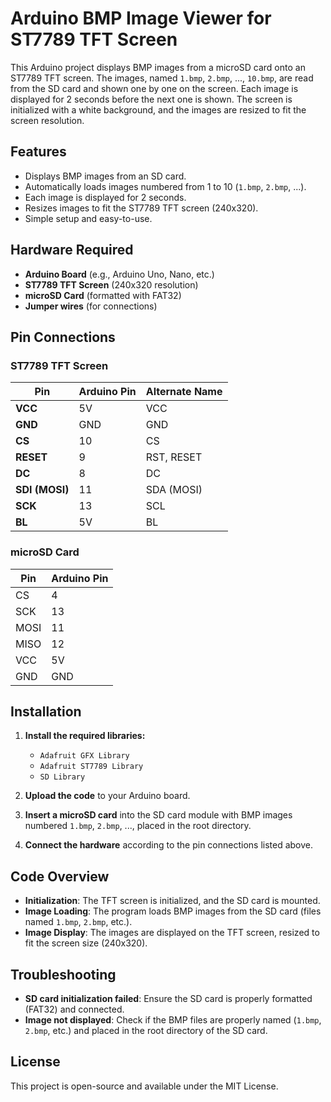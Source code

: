 # Arduino BMP Image Viewer for ST7789 TFT Screen

This Arduino project displays BMP images from a microSD card onto an ST7789 TFT screen. The images, named `1.bmp`, `2.bmp`, ..., `10.bmp`, are read from the SD card and shown one by one on the screen. Each image is displayed for 2 seconds before the next one is shown. The screen is initialized with a white background, and the images are resized to fit the screen resolution.

## Features

- Displays BMP images from an SD card.
- Automatically loads images numbered from 1 to 10 (`1.bmp`, `2.bmp`, ...).
- Each image is displayed for 2 seconds.
- Resizes images to fit the ST7789 TFT screen (240x320).
- Simple setup and easy-to-use.

## Hardware Required

- **Arduino Board** (e.g., Arduino Uno, Nano, etc.)
- **ST7789 TFT Screen** (240x320 resolution)
- **microSD Card** (formatted with FAT32)
- **Jumper wires** (for connections)

## Pin Connections

### ST7789 TFT Screen

| Pin           | Arduino Pin | Alternate Name   |
|---------------|-------------|------------------|
| **VCC**       | 5V          | VCC              |
| **GND**       | GND         | GND              |
| **CS**        | 10          | CS               |
| **RESET**     | 9           | RST, RESET       |
| **DC**        | 8           | DC               |
| **SDI (MOSI)**| 11          | SDA (MOSI)       |
| **SCK**       | 13          | SCL              |
| **BL**        | 5V          | BL               |
### microSD Card

| Pin        | Arduino Pin |
|------------|-------------|
| CS         | 4           |
| SCK        | 13          |
| MOSI       | 11          |
| MISO       | 12          |
| VCC        | 5V          |
| GND        | GND         |

## Installation

1. **Install the required libraries:**
   - `Adafruit GFX Library`
   - `Adafruit ST7789 Library`
   - `SD Library`

2. **Upload the code** to your Arduino board.

3. **Insert a microSD card** into the SD card module with BMP images numbered `1.bmp`, `2.bmp`, ..., placed in the root directory.

4. **Connect the hardware** according to the pin connections listed above.

## Code Overview

- **Initialization**: The TFT screen is initialized, and the SD card is mounted.
- **Image Loading**: The program loads BMP images from the SD card (files named `1.bmp`, `2.bmp`, etc.).
- **Image Display**: The images are displayed on the TFT screen, resized to fit the screen size (240x320).

## Troubleshooting

- **SD card initialization failed**: Ensure the SD card is properly formatted (FAT32) and connected.
- **Image not displayed**: Check if the BMP files are properly named (`1.bmp`, `2.bmp`, etc.) and placed in the root directory of the SD card.

## License

This project is open-source and available under the MIT License.
